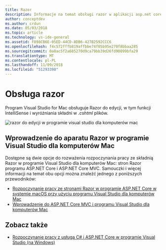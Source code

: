 ```yaml
---
title: Razor
description: Informacje na temat obsługi razor w aplikacji asp.net core w programie Visual Studio dla komputerów Mac
author: conceptdev
ms.author: crdun
ms.date: 05/03/2018
ms.topic: article
ms.technology: vs-ide-general
ms.assetid: F898CB6E-05ED-44CD-8DB6-427B2592CCC6
ms.openlocfilehash: f4c572fffb819affbbe74f05b95e270f8bbaa285
ms.sourcegitcommit: 0a8ac5f2a685270d9ca79bb39d26fd90099bfa29
ms.translationtype: MT
ms.contentlocale: pl-PL
ms.lasthandoff: 11/09/2018
ms.locfileid: "51293398"
---
```

# <a name="razor-support"></a>Obsługa razor

Program Visual Studio for Mac obsługuje Razor do edycji, w tym funkcji IntelliSense i wyróżniania składni w *.cshtml* plików.

![razor do edycji w programie visual studio dla komputerów mac](media/razor-image1.png)

## <a name="getting-started-with-razor-in-visual-studio-for-mac"></a>Wprowadzenie do aparatu Razor w programie Visual Studio dla komputerów Mac

Dostępne są dwie opcje do rozważenia rozpoczynania pracy ze składnią Razor w programie Visual Studio dla komputerów Mac: stron Razor programu ASP.NET Core i ASP.NET Core MVC. Samouczki i więcej informacji na temat obu opcji można znaleźć jednego z poniższych przewodników:

- [Rozpoczynanie pracy ze stronami Razor w programie ASP.NET Core w systemie macOS przy użyciu programu Visual Studio dla komputerów Mac](/aspnet/core/tutorials/razor-pages-mac/razor-pages-start?view=aspnetcore-2.1)
- [Wprowadzenie do ASP.NET Core MVC i programu Visual Studio dla komputerów Mac](/aspnet/core/tutorials/first-mvc-app-mac/start-mvc?view=aspnetcore-2.1)

## <a name="see-also"></a>Zobacz także

- [Rozpoczynanie pracy z usługą C# i ASP.NET Core w programie Visual Studio (na Windows)](/visualstudio/ide/tutorial-csharp-aspnet-core)